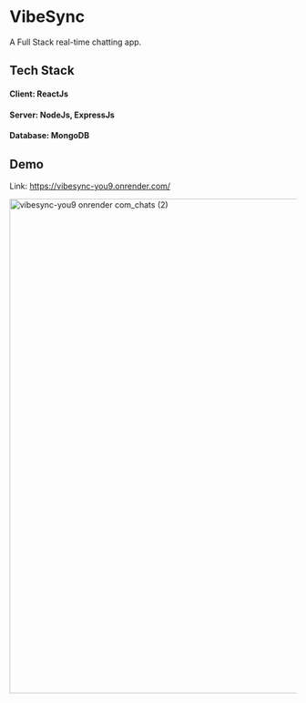 # VibeSync

A Full Stack real-time chatting app.

## Tech Stack

#### Client: ReactJs
#### Server: NodeJs, ExpressJs
#### Database: MongoDB

## Demo
Link: https://vibesync-you9.onrender.com/

<img width="1606" height="869" alt="vibesync-you9 onrender com_chats (2)" src="https://github.com/user-attachments/assets/e1f9b2cd-8eed-46d1-b56c-fae4615b9da7" />


